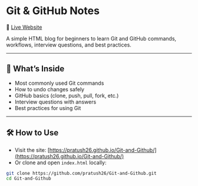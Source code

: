 # Git & GitHub Notes

📍 [Live Website](https://pratush26.github.io/Git-and-Github/)

A simple HTML blog for beginners to learn Git and GitHub commands, workflows, interview questions, and best practices.

---

## 🔹 What’s Inside

- Most commonly used Git commands
- How to undo changes safely
- GitHub basics (clone, push, pull, fork, etc.)
- Interview questions with answers
- Best practices for using Git

---

## 🛠 How to Use

- Visit the site: [https://pratush26.github.io/Git-and-Github/](https://pratush26.github.io/Git-and-Github/)
- Or clone and open `index.html` locally:
```bash
git clone https://github.com/pratush26/Git-and-Github.git
cd Git-and-Github
